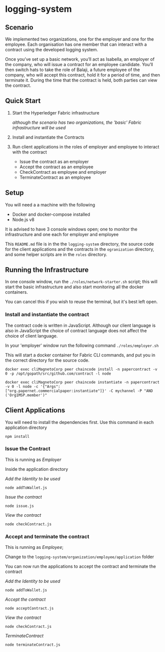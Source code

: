 # logging-system

## Scenario
We implemented two organizations, one for the employer and one for the employee. Each organisation has one member that 
can interact with a contract using the developed logging system.

Once you’ve set up a basic network, you’ll act as Isabella, an employer of the company, who will issue a contract for
an employee candidate. You’ll then switch hats to take the role of Balaji, a future employee of the company, who will
accept this contract, hold it for a period of time, and then terminate it. During the time that the contract is held,
both parties can view the contract.

## Quick Start

1. Start the Hyperledger Fabric infrastructure

   _although the scenario has two organizations, the 'basic' Fabric infrastructure will be used_

2. Install and instantiate the Contracts

3. Run client applications in the roles of employer and employee to interact with the contract

   - Issue the contract as an employer
   - Accept the contract as an employee
   - CheckContract as employee and employer
   - TerminateContract as an employee

## Setup

You will need a a machine with the following

- Docker and docker-compose installed
- Node.js v8

It is advised to have 3 console windows open; one to monitor the infrastructure and one each for employer and employee

This `README.md` file is in the the `logging-system` directory, the source code for the client applications and the 
contracts in the `ogranization` directory, and some helper scripts are in the `roles` directory.

## Running the Infrastructure

In one console window, run the `./roles/network-starter.sh` script; this will start the basic infrastructure and also 
start monitoring all the docker containers. 

You can cancel this if you wish to reuse the terminal, but it's best left open. 

### Install and instantiate the contract

The contract code is written in JavaScript. Although our client language is also in JavaScript the choice of contract
language does not affect the choice of client language.

In your 'employer' window run the following command
`./roles/employer.sh`

This will start a docker container for Fabric CLI commands, and put you in the correct directory for the source code. 

```
docker exec cliMagnetoCorp peer chaincode install -n papercontract -v 0 -p /opt/gopath/src/github.com/contract -l node

docker exec cliMagnetoCorp peer chaincode instantiate -n papercontract -v 0 -l node -c '{"Args":["org.papernet.commercialpaper:instantiate"]}' -C mychannel -P "AND ('Org1MSP.member')"
```

## Client Applications

You will need to install the dependencies first. Use this command in each application directory

```
npm install
```

### Issue the Contract 
This is running as *Employer*

Inside the application directory

*Add the Identity to be used*

```
node addToWallet.js
```

*Issue the contract*

```
node issue.js
```

*View the contract*

```
node checkContract.js
```
### Accept and terminate the contract
This is running as *Employee*;

Change to the `logging-system/organization/employee/application` folder

You can now run the applications to accept the contract and terminate the contract

*Add the Identity to be used*

```
node addToWallet.js
```

*Accept the contract*

```
node acceptContract.js
```

*View the contract*

```
node checkContract.js
```

*TerminateContract*

```
node terminateContract.js
```

